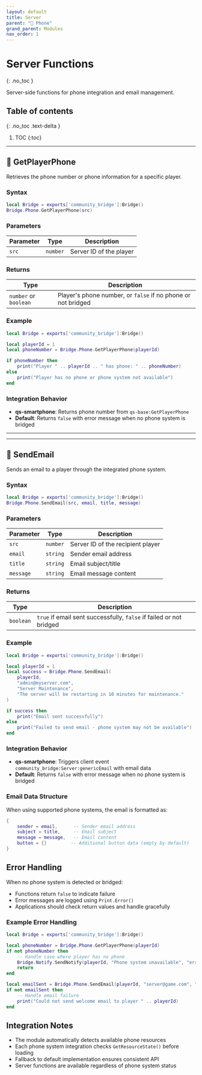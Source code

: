 ```yaml
---
layout: default
title: Server
parent: "📱 Phone"
grand_parent: Modules
nav_order: 1
---
```


# Server Functions
{: .no_toc }

Server-side functions for phone integration and email management.

## Table of contents
{: .no_toc .text-delta }

1. TOC
{:toc}

---

## 🔹 GetPlayerPhone

Retrieves the phone number or phone information for a specific player.

### Syntax

```lua
local Bridge = exports['community_bridge']:Bridge()
Bridge.Phone.GetPlayerPhone(src)
```

### Parameters

| Parameter | Type | Description |
|-----------|------|-------------|
| `src` | `number` | Server ID of the player |

### Returns

| Type | Description |
|------|-------------|
| `number` or `boolean` | Player's phone number, or `false` if no phone or not bridged |

### Example

```lua
local Bridge = exports['community_bridge']:Bridge()

local playerId = 1
local phoneNumber = Bridge.Phone.GetPlayerPhone(playerId)

if phoneNumber then
    print("Player " .. playerId .. " has phone: " .. phoneNumber)
else
    print("Player has no phone or phone system not available")
end
```

### Integration Behavior

- **qs-smartphone**: Returns phone number from `qs-base:GetPlayerPhone`
- **Default**: Returns `false` with error message when no phone system is bridged

---

---

## 🔹 SendEmail

Sends an email to a player through the integrated phone system.

### Syntax

```lua
local Bridge = exports['community_bridge']:Bridge()
Bridge.Phone.SendEmail(src, email, title, message)
```

### Parameters

| Parameter | Type | Description |
|-----------|------|-------------|
| `src` | `number` | Server ID of the recipient player |
| `email` | `string` | Sender email address |
| `title` | `string` | Email subject/title |
| `message` | `string` | Email message content |

### Returns

| Type | Description |
|------|-------------|
| `boolean` | `true` if email sent successfully, `false` if failed or not bridged |

### Example

```lua
local Bridge = exports['community_bridge']:Bridge()

local playerId = 1
local success = Bridge.Phone.SendEmail(
    playerId,
    "admin@myserver.com",
    "Server Maintenance",
    "The server will be restarting in 10 minutes for maintenance."
)

if success then
    print("Email sent successfully")
else
    print("Failed to send email - phone system may not be available")
end
```

### Integration Behavior

- **qs-smartphone**: Triggers client event `community_bridge:Server:genericEmail` with email data
- **Default**: Returns `false` with error message when no phone system is bridged

### Email Data Structure

When using supported phone systems, the email is formatted as:

```lua
{
    sender = email,      -- Sender email address
    subject = title,     -- Email subject
    message = message,   -- Email content
    button = {}         -- Additional button data (empty by default)
}
```

## Error Handling

When no phone system is detected or bridged:

- Functions return `false` to indicate failure
- Error messages are logged using `Print.Error()` 
- Applications should check return values and handle gracefully

### Example Error Handling

```lua
local Bridge = exports['community_bridge']:Bridge()

local phoneNumber = Bridge.Phone.GetPlayerPhone(playerId)
if not phoneNumber then
    -- Handle case where player has no phone
    Bridge.Notify.SendNotify(playerId, "Phone system unavailable", "error", 5000)
    return
end

local emailSent = Bridge.Phone.SendEmail(playerId, "server@game.com", "Welcome", "Welcome to the server!")
if not emailSent then
    -- Handle email failure
    print("Could not send welcome email to player " .. playerId)
end
```

## Integration Notes

- The module automatically detects available phone resources
- Each phone system integration checks `GetResourceState()` before loading
- Fallback to default implementation ensures consistent API
- Server functions are available regardless of phone system status
